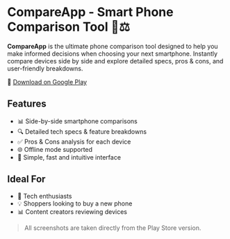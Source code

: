 # CompareApp - Smart Phone Comparison Tool 📱⚖️

**CompareApp** is the ultimate phone comparison tool designed to help you make informed decisions when choosing your next smartphone. Instantly compare devices side by side and explore detailed specs, pros & cons, and user-friendly breakdowns.

📲 [Download on Google Play](https://play.google.com/store/apps/details?id=com.bonjour.compare_app)

## Features

- 📊 Side-by-side smartphone comparisons  
- 🔍 Detailed tech specs & feature breakdowns  
- ✅ Pros & Cons analysis for each device  
- 🌐 Offline mode supported  
- 🧠 Simple, fast and intuitive interface

## Ideal For

- 📱 Tech enthusiasts
- 💡 Shoppers looking to buy a new phone
- 📊 Content creators reviewing devices

> All screenshots are taken directly from the Play Store version.
